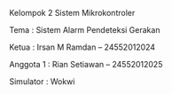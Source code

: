 Kelompok 2 Sistem Mikrokontroler

Tema : Sistem Alarm Pendeteksi Gerakan

Ketua : Irsan M Ramdan – 24552012024​

Anggota 1 : Rian Setiawan – 24552012025

Simulator : Wokwi
